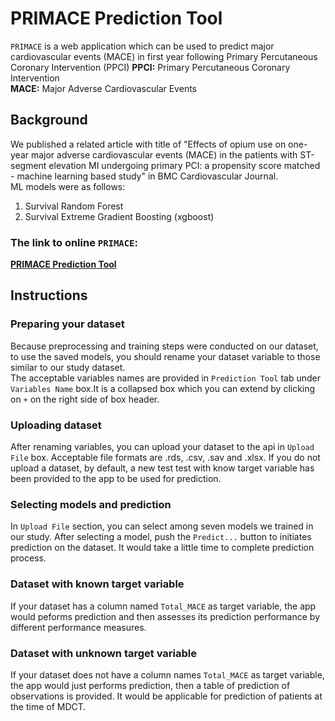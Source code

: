 # PRIMACE Prediction Tool
`PRIMACE` is a web application which can be used to predict major cardiovascular 
events (MACE) in first year following Primary Percutaneous Coronary Intervention (PPCI)
**PPCI:** Primary Percutaneous Coronary Intervention  
**MACE:** Major Adverse Cardiovascular Events

## Background
We published a related article with title of "Effects of opium use on one-year major adverse cardiovascular events (MACE) in the patients with ST-segment elevation MI undergoing primary PCI: a propensity score matched - machine learning based study" in BMC Cardiovascular Journal.  
ML models were as follows:  
 1. Survival Random Forest
 2. Survival Extreme Gradient Boosting (xgboost)

### The link to online `PRIMACE`:
**[PRIMACE Prediction Tool](https://behnam-hedayat.shinyapps.io/primace)**

## Instructions

### Preparing your dataset
Because preprocessing and training steps were conducted on our dataset, to use the saved models, you should rename your dataset variable to those similar to our study dataset.  
The acceptable variables names are provided in `Prediction Tool` tab under `Variables Name` box.It is a collapsed box which you can extend by clicking on `+` on the right side of box header.

### Uploading dataset
After renaming variables, you can upload your dataset to the api in `Upload File` box. Acceptable file formats are .rds, .csv, .sav and .xlsx. 
If you do not upload a dataset, by default, a new test test with know target variable has been provided to the app to be used for prediction.

### Selecting models and prediction

In `Upload File` section, you can select among seven models we trained in our study. After selecting a model, push the `Predict...` button to initiates prediction on the dataset. It would take a little time to complete prediction process.

### Dataset with known target variable
If your dataset has a column named `Total_MACE` as target variable, the app would peforms prediction and then assesses its prediction performance by different performance measures.


### Dataset with unknown target variable
If your dataset does not have a column names `Total_MACE` as target variable, the app would just performs prediction, then a table of prediction of observations is provided. It would be applicable for prediction of patients at the time of MDCT.

